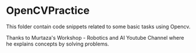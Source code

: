 # OpenCVPractice

This folder contain code snippets related to some basic tasks using Opencv.

Thanks to Murtaza's Workshop - Robotics and AI Youtube Channel where he explains concepts by solving problems.
